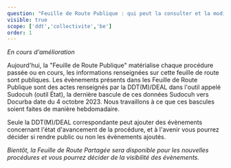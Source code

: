 ```yaml
---
question: "Feuille de Route Publique : qui peut la consulter et la modifier ?"
visible: true
scope: ['ddt','collectivite','be']
order: 1
---
```


*En cours d'amélioration*

Aujourd'hui, la "Feuille de Route Publique" matérialise chaque procédure passée ou en cours, les informations renseignées sur cette feuille de route sont publiques. Les évènements présents dans les Feuille de Route Publique sont des actes renseignés par la DDT(M)/DEAL dans l'outil appelé Sudocuh (outil État), la dernière bascule de ces données Sudocuh vers Docurba date du 4 octobre 2023. Nous travaillons à ce que ces bascules soient faites de manière hebdomadaire.

Seule la DDT(M)/DEAL correspondante peut ajouter des évènements concernant l'état d'avancement de la procédure, et à l'avenir vous pourrez décider si rendre public ou non les évènements ajoutés. 

_Bientôt, la Feuille de Route Partagée sera disponible pour les nouvelles procédures et vous pourrez décider de la visibilité des évènements._
